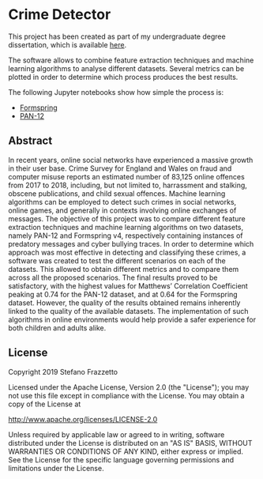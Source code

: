 # Crime Detector

This project has been created as part of my undergraduate degree dissertation, 
which is available [here](https://stefanofrazzetto.com/dissertation/).

The software allows to combine feature extraction techniques and machine learning algorithms to analyse different 
datasets. Several metrics can be plotted in order to determine which process produces the best results. 

The following Jupyter notebooks show how simple the process is:

- [Formspring](./Formspring.ipynb)
- [PAN-12](./PAN12.ipynb)

## Abstract

In recent years, online social networks have experienced a massive growth in their user base. Crime Survey for England and Wales on fraud and computer misuse reports an estimated number of 83,125 online offences from 2017 to 2018, including, but not limited to, harrassment and stalking, obscene publications, and child sexual offences. Machine learning algorithms can be employed to detect such crimes in social networks, online games, and generally in contexts involving online exchanges of messages. The objective of this project was to compare different feature extraction techniques and machine learning algorithms on two datasets, namely PAN-12 and Formspring v4, respectively containing instances of predatory messages and cyber bullying traces. In order to determine which approach was most effective in detecting and classifying these crimes, a software was created to test the different scenarios on each of the datasets. This allowed to obtain different metrics and to compare them across all the proposed scenarios. The final results proved to be satisfactory, with the highest values for Matthews’ Correlation Coefficient peaking at 0.74 for the PAN-12 dataset, and at 0.64 for the Formspring dataset. However, the quality of the results obtained remains inherently linked to the quality of the available datasets. The implementation of such algorithms in online environments would help provide a safer experience for both children and adults alike.

## License

Copyright 2019 Stefano Frazzetto

Licensed under the Apache License, Version 2.0 (the "License");
you may not use this file except in compliance with the License.
You may obtain a copy of the License at

http://www.apache.org/licenses/LICENSE-2.0

Unless required by applicable law or agreed to in writing, software
distributed under the License is distributed on an "AS IS" BASIS,
WITHOUT WARRANTIES OR CONDITIONS OF ANY KIND, either express or implied.
See the License for the specific language governing permissions and
limitations under the License.